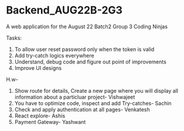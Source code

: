 # Backend_AUG22B-2G3
A web application for the August 22 Batch2 Group 3 Coding Ninjas

Tasks:
1. To allow user reset password only when the token is valid
2. Add try-catch logics everywhere
3. Understand, debug code and figure out point of improvements
4. Improve UI designs


H.w-
1. Show route for details, Create a new page where you will display all information about a particluar project- Vishwajeet
2. You have to optimize code, inspect and add Try-catches- Sachin
3. Check and apply authentication at all pages- Venkatesh
4. React explore- Ashis
5. Payment Gateway- Yashwant
